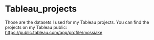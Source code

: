 # Tableau_projects
Those are the datasets I used for my Tableau projects.
You can find the projects on my Tableau public: https://public.tableau.com/app/profile/mossiake
